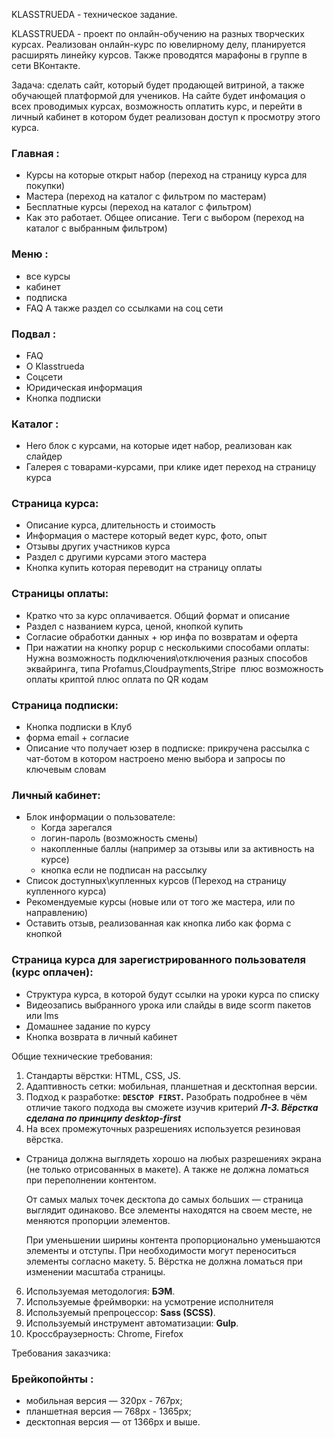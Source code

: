 KLASSTRUEDA - техническое задание.

KLASSTRUEDA - проект по онлайн-обучению на разных творческих курсах. Реализован онлайн-курс по ювелирному делу, планируется расширять линейку курсов. Также проводятся марафоны в группе в сети ВКонтакте.

Задача: сделать сайт, который будет продающей витриной, а также обучающей платформой для учеников. На сайте будет инфомация о всех проводимых курсах, возможность оплатить курс, и перейти в личный кабинет в котором будет реализован доступ к просмотру этого курса.

### Главная :
- Курсы на которые открыт набор (переход на страницу курса для покупки)
- Мастера (переход на каталог с фильтром по мастерам)
- Бесплатные курсы (переход на каталог с фильтром)
- Как это работает. Общее описание. Теги с выбором (переход на каталог с выбранным фильтром)

### Меню :
- все курсы
- кабинет
- подписка
- FAQ
А также раздел со ссылками на соц сети

### Подвал :
- FAQ
- О Klasstrueda
- Соцсети
- Юридическая информация
- Кнопка подписки

### Каталог :
- Hero блок с курсами, на которые идет набор, реализован как слайдер
- Галерея с товарами-курсами, при клике идет переход на страницу курса

### Страница курса:
- Описание курса, длительность и стоимость
- Информация о мастере который ведет курс, фото, опыт
- Отзывы других участников курса
- Раздел с другими курсами этого мастера
- Кнопка купить которая переводит на страницу оплаты

### Страницы оплаты:
- Кратко что за курс оплачивается. Общий формат и описание
- Раздел с названием курса, ценой, кнопкой купить
- Согласие обработки данных + юр инфа по возвратам и оферта
- При нажатии на кнопку popup с несколькими способами оплаты: Нужна возможность подключения\отключения разных способов эквайринга, типа Profamus,Cloudpayments,Stripe  плюс возможность оплаты криптой плюс оплата по QR кодам

### Страница подписки:
- Кнопка подписки в Клуб
- форма email + согласие
- Описание что получает юзер в подписке: прикручена рассылка с чат-ботом в котором настроено меню выбора и запросы по ключевым словам

### Личный кабинет:
- Блок информации о пользователе:
  - Когда зарегался
  - логин-пароль (возможность смены)
  - накопленные баллы (например за отзывы или за активность на курсе)
  - кнопка если не подписан на рассылку
- Список доступных\купленных курсов (Переход на страницу купленного курса)
- Рекомендуемые курсы (новые или от того же мастера, или по направлению)
- Оставить отзыв, реализованная как кнопка либо как форма с кнопкой

### Страница курса для зарегистрированного пользователя (курс оплачен):
- Структура курса, в которой будут ссылки на уроки курса по списку
- Видеозапись выбранного урока или слайды в виде scorm пакетов или lms
- Домашнее задание по курсу
- Кнопка возврата в личный кабинет

Общие технические требования:
1. Стандарты вёрстки: HTML, CSS, JS.
2. Адаптивность сетки: мобильная, планшетная и десктопная версии.
3. Подход к разработке: **`DESCTOP FIRST`.** Разобрать подробнее в чём отличие такого подхода вы сможете изучив критерий ***Л-3. Вёрстка сделана по принципу desktop-first***
4. На всех промежуточных разрешениях используется резиновая вёрстка.
  - Страница должна выглядеть хорошо на любых разрешениях экрана (не только отрисованных в макете). А также не должна ломаться при переполнении контентом.

    От самых малых точек десктопа до самых больших — страница выглядит одинаково. Все элементы находятся на своем месте, не меняются пропорции элементов.

    При уменьшении ширины контента пропорционально уменьшаются элементы и отступы. При необходимости могут переноситься элементы согласно макету.
    5. Вёрстка не должна ломаться при изменении масштаба страницы.
6. Используемая методология: **БЭМ**.
7. Используемые фреймворки: на усмотрение исполнителя
8. Используемый препроцессор: **Sass (SCSS)**.
9. Используемый инструмент автоматизации: **Gulp**.
10. Кроссбраузерность: Chrome, Firefox

Требования заказчика:
### Брейкопойнты :

- мобильная версия — 320px - 767px;
- планшетная версия — 768px - 1365px;
- десктопная версия — от 1366px и выше.

